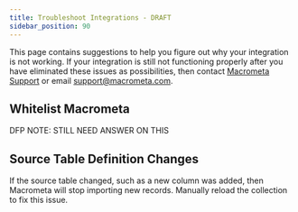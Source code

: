 ```yaml
---
title: Troubleshoot Integrations - DRAFT
sidebar_position: 90
---
```


This page contains suggestions to help you figure out why your integration is not working. If your integration is still not functioning properly after you have eliminated these issues as possibilities, then contact [Macrometa Support](https://support.macrometa.com/hc/en-us/requests/new?) or email support@macrometa.com.

## Whitelist Macrometa

DFP NOTE: STILL NEED ANSWER ON THIS

## Source Table Definition Changes

If the source table changed, such as a new column was added, then Macrometa will stop importing new records. Manually reload the collection to fix this issue.
